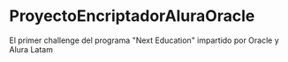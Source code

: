 # ProyectoEncriptadorAluraOracle
El primer challenge del programa "Next Education" impartido por Oracle y Alura Latam
